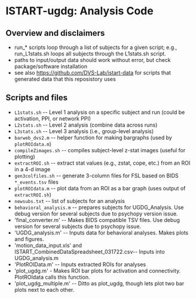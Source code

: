 # ISTART-ugdg: Analysis Code

## Overview and disclaimers
- run_* scripts loop through a list of subjects for a given script; e.g., run_L1stats.sh loops all subjects through the L1stats.sh script.
- paths to input/output data should work without error, but check package/software installation
- see also https://github.com/DVS-Lab/istart-data for scripts that generated data that this reposistory uses

## Scripts and files
- `L1stats.sh` -- Level 1 analysis on a specific subject and run (could be activation, PPI, or network PPI)
- `L2stats.sh` -- Level 2 analysis (combine data across runs)
- `L3stats.sh` -- Level 3 analysis (i.e., group-level analysis)
- `barweb_dvs2.m` -- helper function for making bargraphs (used by `plotROIdata.m`)
- `compileZimages.sh` -- compiles subject-level z-stat images (useful for plotting)
- `extractROI.sh` -- extract stat values (e.g., zstat, cope, etc.) from an ROI in a 4-d image
- `gen3colfiles.sh` -- generate 3-column files for FSL based on BIDS `*_events.tsv` files
- `plotROIdata.m` -- plot data from an ROI as a bar graph (uses output of `extractROI.sh`)
- `newsubs.txt` -- list of subjects for an analysis
- `behavioral_analysis.m` -- prepares subjects for UGDG_Analysis. Use debug version for several subjects due to psychopy version issue.
- 'final_converter.m' -- Makes BIDS compatible TSV files. Use debug version for several subjects due to psychopy issue.
- 'UGDG_analysis.m' -- Inputs data for behavioral analyses. Makes plots and figures.
- 'motion_data_input.xls' and ISTART_CombinedDataSpreadsheet_031722.csv-- Inputs into UGDG_analysis.m
- 'PlotROIData.m' -- Inputs extracted ROIs for analyses
- 'plot_ugdg.m' - Makes ROI bar plots for activation and connectivity. PlotROIdata calls this function.
- 'plot_ugdg_multiple.m' -- Ditto as plot_ugdg, though lets plot two bar plots next to each other.


